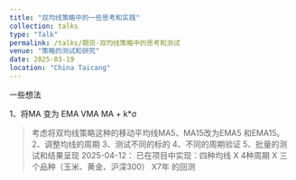 ```yaml
---
title: "双均线策略中的一些思考和实践"
collection: talks
type: "Talk"
permalink: /talks/期货-双均线策略中的思考和测试
venue: "策略的测试和研究"
date: 2025-03-19
location: "China Taicang"
---
```




一些想法

1、将MA 变为 EMA  VMA  MA + k*σ
> 考虑将双均线策略这种的移动平均线MA5、MA15改为EMA5 和EMA15。
2、调整均线的周期
3、测试不同的标的
4、不同的周期验证
5、批量的测试和结果呈现
2025-04-12：
已在项目中实现：四种均线  X  4种周期  X  三个品种（玉米、黄金、沪深300）  X7年  的回测









